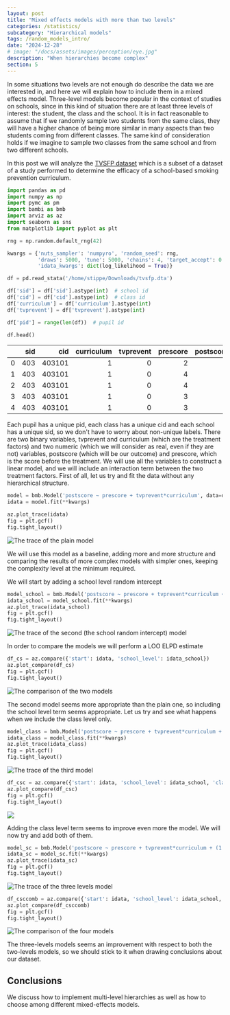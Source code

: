 ```yaml
---
layout: post
title: "Mixed effects models with more than two levels"
categories: /statistics/
subcategory: "Hierarchical models"
tags: /random_models_intro/
date: "2024-12-28"
# image: "/docs/assets/images/perception/eye.jpg"
description: "When hierarchies become complex"
section: 5
---
```


In some situations two levels are not enough
do describe the data we are interested in, and here we will
explain how to include them in a mixed effects model.
Three-level models become popular in the context of studies on
schools, since in this kind of situation there are at
least three levels of interest: the student, the class and the school.
It is in fact reasonable to assume that if we randomly sample
two students from the same class, they will have a higher
chance of being more similar in many aspects
than two students coming from different classes.
The same kind of consideration holds if we imagine to sample two
classes from the same school and from two different schools.

In this post we will analyze the
[TVSFP dataset](https://rdrr.io/rforge/ALA/man/tvsfp.html)
which is a subset of a dataset of a study performed
to determine the efficacy of a school-based smoking prevention curriculum.

```python
import pandas as pd
import numpy as np
import pymc as pm
import bambi as bmb
import arviz as az
import seaborn as sns
from matplotlib import pyplot as plt

rng = np.random.default_rng(42)

kwargs = {'nuts_sampler': 'numpyro', 'random_seed': rng,
          'draws': 5000, 'tune': 5000, 'chains': 4, 'target_accept': 0.9,
          'idata_kwargs': dict(log_likelihood = True)}

df = pd.read_stata('/home/stippe/Downloads/tvsfp.dta')

df['sid'] = df['sid'].astype(int)  # school id
df['cid'] = df['cid'].astype(int)  # class id
df['curriculum'] = df['curriculum'].astype(int)
df['tvprevent'] = df['tvprevent'].astype(int)

df['pid'] = range(len(df))  # pupil id

df.head()
```

|    |   sid |    cid |   curriculum |   tvprevent |   prescore |   postscore |   pid |
|---:|------:|-------:|-------------:|------------:|-----------:|------------:|------:|
|  0 |   403 | 403101 |            1 |           0 |          2 |           3 |     0 |
|  1 |   403 | 403101 |            1 |           0 |          4 |           4 |     1 |
|  2 |   403 | 403101 |            1 |           0 |          4 |           3 |     2 |
|  3 |   403 | 403101 |            1 |           0 |          3 |           4 |     3 |
|  4 |   403 | 403101 |            1 |           0 |          3 |           4 |     4 |

Each pupil has a unique pid, each class has a unique cid and each school
has a unique sid, so we don't have to worry about non-unique labels.
There are two binary variables, tvprevent and
curriculum (which are the treatment factors) and two numeric (which we will consider as real, even if they are not)
variables, postscore (which will be our outcome) and prescore, which is the score
before the treatment.
We will use all the variables to construct a linear model,
and we will include an interaction term between the two treatment factors.
First of all, let us try and fit the data without any hierarchical structure.

```python
model = bmb.Model('postscore ~ prescore + tvprevent*curriculum', data=df)
idata = model.fit(**kwargs)

az.plot_trace(idata)
fig = plt.gcf()
fig.tight_layout()
```

![The trace of the plain model](/docs/assets/images/statistics/three_levels/trace_0.webp)


We will use this model as a baseline, adding more and more structure
and comparing the results of more complex models with simpler ones,
keeping the complexity level at the minimum required.

We will start by adding a school level random intercept

```python
model_school = bmb.Model('postscore ~ prescore + tvprevent*curriculum + (1|sid)', data=df)
idata_school = model_school.fit(**kwargs)
az.plot_trace(idata_school)
fig = plt.gcf()
fig.tight_layout()
```

![The trace of the second (the school random intercept) model](/docs/assets/images/statistics/three_levels/trace_1.webp)

In order to compare the models we will perform a LOO ELPD estimate

```python
df_cs = az.compare({'start': idata, 'school_level': idata_school})
az.plot_compare(df_cs)
fig = plt.gcf()
fig.tight_layout()
```

![The comparison of the two models](/docs/assets/images/statistics/three_levels/loo_elpd_1.webp)

The second model seems more appropriate than the plain one, so 
including the school level term seems appropriate.
Let us try and see what happens when we include the class level only.

```python
model_class = bmb.Model('postscore ~ prescore + tvprevent*curriculum + (1|cid)', data=df)
idata_class = model_class.fit(**kwargs)
az.plot_trace(idata_class)
fig = plt.gcf()
fig.tight_layout()
```

![The trace of the third model](/docs/assets/images/statistics/three_levels/trace_2.webp)

```python
df_csc = az.compare({'start': idata, 'school_level': idata_school, 'class_level': idata_class})
az.plot_compare(df_csc)
fig = plt.gcf()
fig.tight_layout()
```

![](/docs/assets/images/statistics/three_levels/loo_elpd_2.webp)

Adding the class level term seems to improve even more the model.
We will now try and add both of them.

```python
model_sc = bmb.Model('postscore ~ prescore + tvprevent*curriculum + (1|cid) + (1|sid)', data=df)
idata_sc = model_sc.fit(**kwargs)
az.plot_trace(idata_sc)
fig = plt.gcf()
fig.tight_layout()
```

![The trace of the three levels model](/docs/assets/images/statistics/three_levels/trace_3.webp)

```python
df_csccomb = az.compare({'start': idata, 'school_level': idata_school, 'class_level': idata_class, 'school_class': idata_sc})
az.plot_compare(df_csccomb)
fig = plt.gcf()
fig.tight_layout()
```

![The comparison of the four models](/docs/assets/images/statistics/three_levels/loo_elpd_3.webp)

The three-levels models seems an improvement with respect to both
the two-levels models, so we should stick to it when drawing conclusions
about our dataset.

## Conclusions

We discuss how to implement multi-level hierarchies
as well as how to choose among different mixed-effects models.
